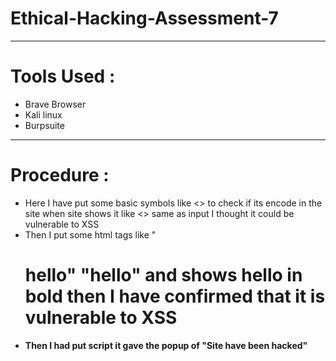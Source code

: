 # Ethical-Hacking-Assessment-7
---
# Tools Used :
- Brave Browser
- Kali linux
- Burpsuite
---
# Procedure :
- Here I have put some basic symbols like <> to check if its encode in the site when site shows it like <> same as input I thought it could be vulnerable to XSS
- Then I put some html tags like "<h1>hello"  "<b>hello" and shows hello in bold then I have confirmed that it is vulnerable to XSS
- Then I had put script <script>alert('site have been hacked')</script> it gave the popup of "Site have been hacked"
